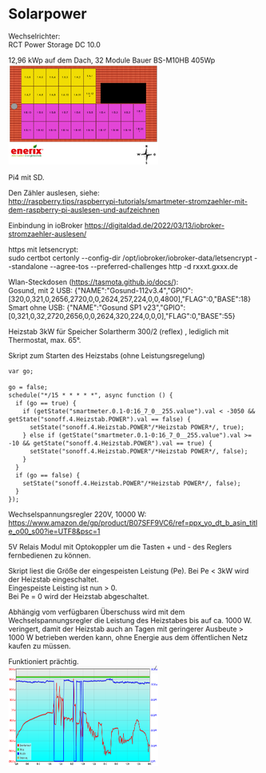 # Solarpower

Wechselrichter:  
RCT Power Storage DC 10.0

12,96 kWp auf dem Dach, 32 Module Bauer BS-M10HB 405Wp  
<img src="Dach.png"  width="300" height="200">

Pi4 mit SD.

Den Zähler auslesen, siehe:  
http://raspberry.tips/raspberrypi-tutorials/smartmeter-stromzaehler-mit-dem-raspberry-pi-auslesen-und-aufzeichnen  

Einbindung in ioBroker 
https://digitaldad.de/2022/03/13/iobroker-stromzaehler-auslesen/  

https mit letsencrypt:  
sudo certbot certonly --config-dir  /opt/iobroker/iobroker-data/letsencrypt --standalone --agree-tos --preferred-challenges http -d rxxxt.gxxx.de  

Wlan-Steckdosen (https://tasmota.github.io/docs/):  
Gosund, mit 2 USB: {"NAME":"Gosund-112v3.4","GPIO":[320,0,321,0,2656,2720,0,0,2624,257,224,0,0,4800],"FLAG":0,"BASE":18}  
Smart ohne USB: {"NAME":"Gosund SP1 v23","GPIO":[0,321,0,32,2720,2656,0,0,2624,320,224,0,0,0],"FLAG":0,"BASE":55}  

Heizstab 3kW für Speicher Solartherm 300/2 (reflex) , lediglich mit Thermostat, max. 65°.

Skript zum Starten des Heizstabs (ohne Leistungsregelung)  
```
var go;

go = false;
schedule("*/15 * * * * *", async function () {
  if (go == true) {
    if (getState("smartmeter.0.1-0:16_7_0__255.value").val < -3050 && getState("sonoff.4.Heizstab.POWER").val == false) {
      setState("sonoff.4.Heizstab.POWER"/*Heizstab POWER*/, true);
    } else if (getState("smartmeter.0.1-0:16_7_0__255.value").val >= -10 && getState("sonoff.4.Heizstab.POWER").val == true) {
      setState("sonoff.4.Heizstab.POWER"/*Heizstab POWER*/, false);
    }
  }
  if (go == false) {
    setState("sonoff.4.Heizstab.POWER"/*Heizstab POWER*/, false);
  }
});
```
Wechselspannungsregler 220V, 10000 W:  
https://www.amazon.de/gp/product/B07SFF9VC6/ref=ppx_yo_dt_b_asin_title_o00_s00?ie=UTF8&psc=1

5V Relais Modul mit Optokoppler um die Tasten + und - des Reglers fernbedienen zu können.

Skript liest die Größe der eingespeisten Leistung (Pe). Bei Pe < 3kW wird der Heizstab eingeschaltet.  
Eingespeiste Leisting ist nun > 0.  
Bei Pe = 0 wird der Heizstab abgeschaltet.

Abhängig vom verfügbaren Überschuss wird mit dem Wechselspannungsregler die Leistung des Heizstabes bis auf ca. 1000 W. veringert, damit der Heizstab auch an Tagen mit geringerer Ausbeute > 1000 W betrieben werden kann, ohne Energie aus dem öffentlichen Netz kaufen zu müssen. 

Funktioniert prächtig.  
<img src="Verlauf.png"  width="300" height="200">



